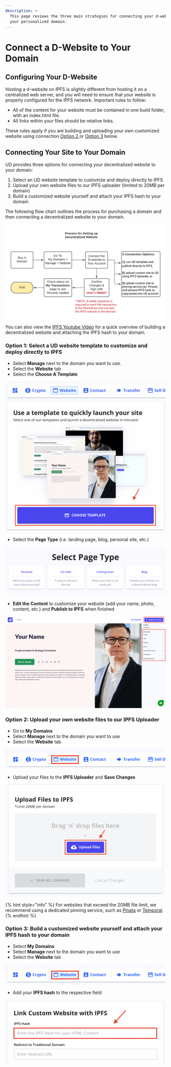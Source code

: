 ```yaml
---
description: >-
  This page reviews the three main strategies for connecting your d-website to
  your personalized domain.
---
```


# Connect a D-Website to Your Domain

## Configuring Your D-Website

Hosting a d-website on IPFS is slightly different from hosting it on a centralized web server, and you will need to ensure that your website is properly configured for the IPFS network. Important rules to follow:

* All of the content for your website must be contained in one build folder, with an index.html file.
* All links within your files should be relative links.

These rules apply if you are building and uploading your own customized website using connection [Option 2 ](./#option-2-upload-your-own-website-files-to-our-ipfs-uploader)or [Option 3](./#option-3-build-a-customized-website-yourself-and-attach-your-ipfs-hash-to-your-domain) below.

## Connecting Your Site to Your Domain

UD provides three options for connecting your decentralized website to your domain:

1. Select an UD website template to customize and deploy directly to IPFS
2. Upload your own website files to our IPFS uploader \(limited to 20MB per domain\)
3. Build a customized website yourself and attach your IPFS hash to your domain

The following flow chart outlines the process for purchasing a domain and then connecting a decentralized website to your domain.

![Flow for setting up d-web site and connecting to UD domain](../../.gitbook/assets/d-web-flow%20%281%29.png)

You can also view the [IPFS Youtube Video](https://youtu.be/I9vTeAtELOk) for a quick overview of building a decentralized website and attaching the IPFS hash to your domain.

### Option 1: Select a UD website template to customize and deploy directly to IPFS

* Select **Manage** next to the domain you want to use.
* Select the **Website** tab
* Select the **Choose A Template**

![How to select &quot;Choose a Template&quot; from the Website tab](../../.gitbook/assets/choose-website-template.png)

* Select the **Page Type** \(i.e. landing page, blog, personal site, etc.\)

![How to select the &quot;Page Type&quot; or type of template to install ](../../.gitbook/assets/choose-page-template-type.png)

* **Edit the Content** to customize your website \(add your name, photo, content, etc.\) and **Publish to IPFS** when finished

![How to edit content for your template and publish directly to IPFS](../../.gitbook/assets/customize-your-template-edited.png)

### **Option 2: Upload your own website files to our IPFS Uploader**

* Go to **My Domains**
* Select **Manage** next to the domain you want to use
* Select the **Website** tab

![How to locate the &apos;Website&apos; tab under My Domains --&amp;gt; Manage](../../.gitbook/assets/website-tab-manage-domains.png)

* Upload your files to the **IPFS Uploader** and **Save Changes**

![Upload files using the IPFS Uploader, limited to 20MB per domain](../../.gitbook/assets/ipfs-file-uploader.png)

{% hint style="info" %}
For websites that exceed the 20MB file limit, we recommend using a dedicated pinning service, such as [Pinata](https://pinata.cloud/) or [Temporal](https://temporal.cloud/).
{% endhint %}

### Option 3: Build a customized website yourself and attach your IPFS hash to your domain

* Select **My Domains**
* Select **Manage** next to the domain you want to use
* Select the **Website** tab

![How to locate the &apos;Website&apos; tab under My Domains --&amp;gt; Manage](../../.gitbook/assets/website-tab-manage-domains.png)

* Add your **IPFS hash** to the respective field

![How to update IPFS hash field for your domain](../../.gitbook/assets/add-ipfs-hash-mydomains.png)

